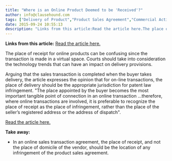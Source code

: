 ```yaml
---
title: "Where is an Online Product Deemed to be 'Received'?"
author: info@clausehound.com
tags: ["Delivery of Product","Product Sales Agreement","Commercial Activities","info@clausehound.com"]
date: 2015-09-24 10:55:13
description: "Links from this article:Read the article here.The place of receipt for online products can be confusing since the transaction is made in a v..."
---
```


**Links from this article:**
[Read the article here.](http://www.lexology.com/library/detail.aspx?g=ab6298b3-ee52-4358-85ca-71a87a7b4a26)

The place of receipt for online products can be confusing since the transaction is made in a virtual space. Courts should take into consideration the technology trends that can have an impact on delivery provisions.

Arguing that the sales transaction is completed when the buyer takes delivery, the article expresses the opinion that for on-line transactions, the place of delivery should be the appropriate jurisdiction for patent law infringement. "The place appointed by the buyer becomes the most important tangible point of connection in an online transaction ...therefore, where online transactions are involved, it is preferable to recognize the place of receipt as the place of infringement, rather than the place of the seller’s registered address or the address of dispatch".

[Read the article here.](http://www.lexology.com/library/detail.aspx?g=ab6298b3-ee52-4358-85ca-71a87a7b4a26)

 

**Take away:**
- In an online sales transaction agreement, the place of receipt, and not the place of domicile of the vendor, should be the location of any infringement of the product sales agreement.